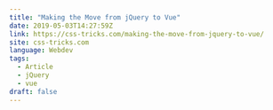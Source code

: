 ```yaml
---
title: "Making the Move from jQuery to Vue"
date: 2019-05-03T14:27:59Z
link: https://css-tricks.com/making-the-move-from-jquery-to-vue/
site: css-tricks.com
language: Webdev
tags:
  - Article
  - jQuery
  - vue
draft: false
---
```

